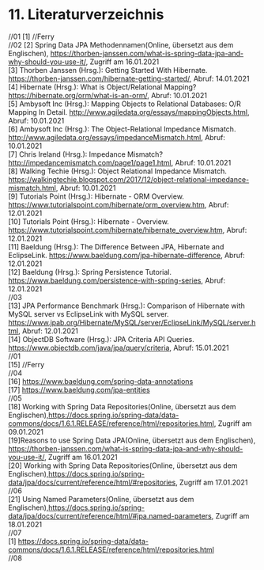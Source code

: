 # 11. Literaturverzeichnis

//01
[1] //Ferry  
//02
[2] Spring Data JPA Methodennamen(Online, übersetzt aus dem Englischen), https://thorben-janssen.com/what-is-spring-data-jpa-and-why-should-you-use-it/, Zugriff am 16.01.2021    
[3] Thorben Janssen (Hrsg.): Getting Started With Hibernate. https://thorben-janssen.com/hibernate-getting-started/, Abruf: 14.01.2021  
[4] Hibernate (Hrsg.): What is Object/Relational Mapping? https://hibernate.org/orm/what-is-an-orm/, Abruf: 10.01.2021  
[5] Ambysoft Inc (Hrsg.): Mapping Objects to Relational Databases: O/R Mapping In Detail. http://www.agiledata.org/essays/mappingObjects.html, Abruf: 10.01.2021    
[6] Ambysoft Inc (Hrsg.): The Object-Relational Impedance Mismatch. http://www.agiledata.org/essays/impedanceMismatch.html, Abruf: 10.01.2021  
[7] Chris Ireland (Hrsg.): Impedance Mismatch? http://impedancemismatch.com/page1/page1.html, Abruf: 10.01.2021  
[8] Walking Techie (Hrsg.): Object Relational Impedance Mismatch. https://walkingtechie.blogspot.com/2017/12/object-relational-impedance-mismatch.html, Abruf: 10.01.2021  
[9] Tutorials Point (Hrsg.): Hibernate - ORM Overview. https://www.tutorialspoint.com/hibernate/orm_overview.htm, Abruf: 12.01.2021  
[10] Tutorials Point (Hrsg.): Hibernate - Overview. https://www.tutorialspoint.com/hibernate/hibernate_overview.htm, Abruf: 12.01.2021  
[11] Baeldung (Hrsg.): The Difference Between JPA, Hibernate and EclipseLink. https://www.baeldung.com/jpa-hibernate-difference, Abruf: 12.01.2021  
[12] Baeldung (Hrsg.): Spring Persistence Tutorial. https://www.baeldung.com/persistence-with-spring-series, Abruf: 12.01.2021  
//03  
[13] JPA Performance Benchmark (Hrsg.): Comparison of Hibernate with MySQL server vs EclipseLink with MySQL server. https://www.jpab.org/Hibernate/MySQL/server/EclipseLink/MySQL/server.html, Abruf: 12.01.2021    
[14] ObjectDB Software (Hrsg.): JPA Criteria API Queries. https://www.objectdb.com/java/jpa/query/criteria, Abruf: 15.01.2021  
//01  
[15]    //Ferry  
//04  
[16] https://www.baeldung.com/spring-data-annotations    
[17] https://www.baeldung.com/jpa-entities  
//05  
[18] Working with Spring Data Repositories(Online, übersetzt aus dem Englischen),https://docs.spring.io/spring-data/data-commons/docs/1.6.1.RELEASE/reference/html/repositories.html, Zugriff am 09.01.2021  
[19]Reasons to use Spring Data JPA(Online, übersetzt aus dem Englischen), https://thorben-janssen.com/what-is-spring-data-jpa-and-why-should-you-use-it/, Zugriff am 16.01.2021  
[20] Working with Spring Data Repositories(Online, übersetzt aus dem Englischen),https://docs.spring.io/spring-data/jpa/docs/current/reference/html/#repositories, Zugriff am 17.01.2021  
//06  
[21] Using Named Parameters(Online, übersetzt aus dem Englischen),https://docs.spring.io/spring-data/jpa/docs/current/reference/html/#jpa.named-parameters, Zugriff am 18.01.2021  
//07  
[1] https://docs.spring.io/spring-data/data-commons/docs/1.6.1.RELEASE/reference/html/repositories.html  
//08  

